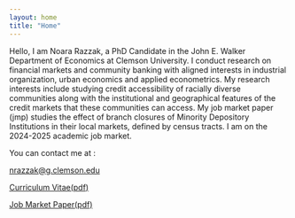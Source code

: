 ```yaml
---
layout: home
title: "Home"
---
```


Hello, I am Noara Razzak, a PhD Candidate in the John E. Walker Department of Economics at Clemson University. I conduct research on financial markets and community banking with aligned interests in industrial organization, urban economics and applied econometrics.  My research interests include studying credit accessibility of racially diverse communities along with the institutional and geographical features of the credit markets that these communities can access. My job market paper (jmp) studies the effect of branch closures of Minority Depository Institutions in their local markets, defined by census tracts. I am on the 2024-2025 academic job market. 

You can contact me at :

<nrazzak@g.clemson.edu>

[Curriculum Vitae(pdf)](https://noararazzak.com/cv/razzak_jul2024.pdf)

[Job Market Paper(pdf)](https://noararazzak.com/jmp/draft1_sep4_2024.pdf)



